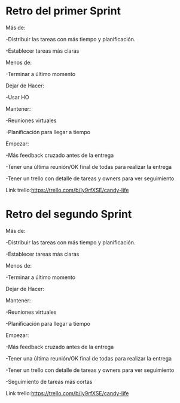 # Retro del primer Sprint

Más de:

-Distribuir las tareas con más tiempo y planificación.

-Establecer tareas más claras

Menos de:

-Terminar a último momento

Dejar de Hacer:

-Usar HO

Mantener:

-Reuniones virtuales

-Planificación para llegar a tiempo


Empezar:

-Más feedback cruzado antes de la entrega

-Tener una última reunión/OK final de todas para realizar la entrega

-Tener un trello con detalle de tareas y owners para ver seguimiento


Link trello:https://trello.com/b/Iy9rfXSE/candy-life

# Retro del segundo Sprint

Más de:

-Distribuir las tareas con más tiempo y planificación.

-Establecer tareas más claras

Menos de:

-Terminar a último momento

Dejar de Hacer:


Mantener:

-Reuniones virtuales

-Planificación para llegar a tiempo


Empezar:

-Más feedback cruzado antes de la entrega

-Tener una última reunión/OK final de todas para realizar la entrega

-Tener un trello con detalle de tareas y owners para ver seguimiento

-Seguimiento de tareas más cortas




Link trello:https://trello.com/b/Iy9rfXSE/candy-life
